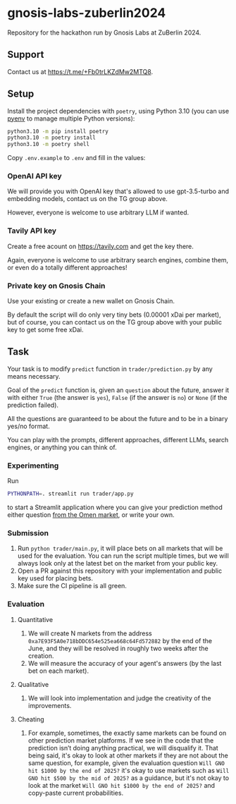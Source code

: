 # gnosis-labs-zuberlin2024

Repository for the hackathon run by Gnosis Labs at ZuBerlin 2024.

## Support

Contact us at https://t.me/+Fb0trLKZdMw2MTQ8.

## Setup

Install the project dependencies with `poetry`, using Python 3.10 (you can use [pyenv](https://github.com/pyenv/pyenv) to manage multiple Python versions):

```bash
python3.10 -m pip install poetry
python3.10 -m poetry install
python3.10 -m poetry shell
```

Copy `.env.example` to `.env` and fill in the values:

### OpenAI API key

We will provide you with OpenAI key that's allowed to use gpt-3.5-turbo and embedding models, contact us on the TG group above.

However, everyone is welcome to use arbitrary LLM if wanted.

### Tavily API key

Create a free acount on https://tavily.com and get the key there.

Again, everyone is welcome to use arbitrary search engines, combine them, or even do a totally different approaches!

### Private key on Gnosis Chain

Use your existing or create a new wallet on Gnosis Chain. 

By default the script will do only very tiny bets (0.00001 xDai per market), but of course, you can contact us on the TG group above with your public key to get some free xDai.

## Task

Your task is to modify `predict` function in `trader/prediction.py` by any means necessary.

Goal of the `predict` function is, given an `question` about the future, answer it with either `True` (the answer is `yes`), `False` (if the answer is `no`) or `None` (if the prediction failed).

All the questions are guaranteed to be about the future and to be in a binary yes/no format.

You can play with the prompts, different approaches, different LLMs, search engines, or anything you can think of.

### Experimenting

Run 

```bash
PYTHONPATH=. streamlit run trader/app.py
```

to start a Streamlit application where you can give your prediction method either question [from the Omen market](https://aiomen.eth.limo/), or write your own.

### Submission

1. Run `python trader/main.py`, it will place bets on all markets that will be used for the evaluation. You can run the script multiple times, but we will always look only at the latest bet on the market from your public key.
2. Open a PR against this repository with your implementation and public key used for placing bets.
3. Make sure the CI pipeline is all green.

### Evaluation

1. Quantitative 
    1. We will create N markets from the address `0xa7E93F5A0e718bDDC654e525ea668c64Fd572882` by the end of the June, and they will be resolved in roughly two weeks after the creation.
    2. We will measure the accuracy of your agent's answers (by the last bet on each market).

2. Qualitative
    1. We will look into implementation and judge the creativity of the improvements.

3. Cheating
    1. For example, sometimes, the exactly same markets can be found on other prediction market platforms. If we see in the code that the prediction isn’t doing anything practical, we will disqualify it. That being said, it's okay to look at other markets if they are not about the same question, for example, given the evaluation question `Will GNO hit $1000 by the end of 2025?` it's okay to use markets such as `Will GNO hit $500 by the mid of 2025?` as a guidance, but it's not okay to look at the market `Will GNO hit $1000 by the end of 2025?` and copy-paste current probabilities.

